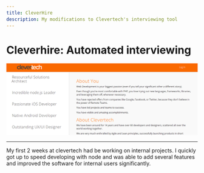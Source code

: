 ```yaml
---
title: CleverHire 
description: My modifications to Clevertech's interviewing tool 
---
```



# Cleverhire: Automated interviewing

<div>
	<img class="img-fluid img-rounded" src="/files/cleverhire.png" />
</div>

***

My first 2 weeks at clevertech had be working on internal projects. I quickly got up to speed
developing with node and was able to add several features and improved the software for internal 
users significantly.
